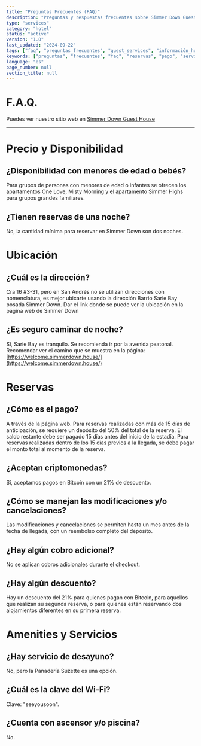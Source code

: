 ```yaml
---
title: "Preguntas Frecuentes (FAQ)"
description: "Preguntas y respuestas frecuentes sobre Simmer Down Guest House"
type: "services"
category: "hotel"
status: "active"
version: "1.0"
last_updated: "2024-09-22"
tags: ["faq", "preguntas_frecuentes", "guest_services", "información_huéspedes"]
keywords: ["preguntas", "frecuentes", "faq", "reservas", "pago", "servicios", "amenities"]
language: "es"
page_number: null
section_title: null
---
```


# F.A.Q.

Puedes ver nuestro sitio web en [Simmer Down Guest House](https://simmerdown.house)

---

# **Precio y Disponibilidad**

## **¿Disponibilidad con menores de edad o bebés?**

Para grupos de personas con menores de edad o infantes se ofrecen los apartamentos One Love, Misty Morning y el apartamento Simmer Highs para grupos grandes familiares.

## **¿Tienen reservas de una noche?**

No, la cantidad mínima para reservar en Simmer Down son dos noches.

# **Ubicación**

## **¿Cuál es la dirección?**

Cra 16 #3-31, pero en San Andrés no se utilizan direcciones con nomenclatura, es mejor
ubicarte usando la dirección Barrio Sarie Bay posada Simmer Down. Dar el link donde se
puede ver la ubicación en la página web de Simmer Down

## **¿Es seguro caminar de noche?**

Sí, Sarie Bay es tranquilo. Se recomienda ir por la avenida peatonal. Recomendar ver el
camino que se muestra en la página: [https://welcome.simmerdown.house/](https://welcome.simmerdown.house/)

# **Reservas**

## **¿Cómo es el pago?**

A través de la página web. Para reservas realizadas con más de 15 días de anticipación, se
requiere un depósito del 50% del total de la reserva. El saldo restante debe ser pagado 15 días antes del inicio de la estadía. Para reservas realizadas dentro de los 15 días previos a la llegada, se debe pagar el monto total al momento de la reserva.

## **¿Aceptan criptomonedas?**

Sí, aceptamos pagos en Bitcoin con un 21% de descuento.

## **¿Cómo se manejan las modificaciones y/o cancelaciones?**

Las modificaciones y cancelaciones se permiten hasta un mes antes de la fecha de llegada,
con un reembolso completo del depósito.

## **¿Hay algún cobro adicional?**

No se aplican cobros adicionales durante el checkout.

## **¿Hay algún descuento?**

Hay un descuento del 21% para quienes pagan con Bitcoin, para aquellos que realizan su
segunda reserva, o para quienes están reservando dos alojamientos diferentes en su primera
reserva.

# Amenities y Servicios

## **¿Hay servicio de desayuno?**

No, pero la Panadería Suzette es una opción.

## **¿Cuál es la clave del Wi-Fi?**

Clave: "seeyousoon".

## **¿Cuenta con ascensor y/o piscina?**

No.